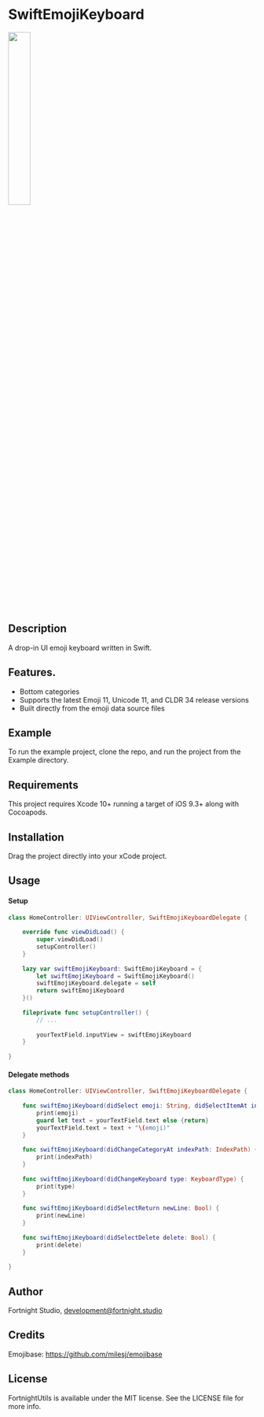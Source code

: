 # SwiftEmojiKeyboard

<img src="https://i.imgur.com/wcNOp0f.png" width="30%"/>

## Description
A drop-in UI emoji keyboard written in Swift.

## Features.

- Bottom categories
- Supports the latest Emoji 11, Unicode 11, and CLDR 34 release versions
- Built directly from the emoji data source files

## Example

To run the example project, clone the repo, and run the project from the Example directory.

## Requirements

This project requires Xcode 10+ running a target of iOS 9.3+ along with Cocoapods.

## Installation

Drag the project directly into your xCode project.

## Usage

#### Setup

```swift
class HomeController: UIViewController, SwiftEmojiKeyboardDelegate {
    
    override func viewDidLoad() {
        super.viewDidLoad()
        setupController()
    }
    
    lazy var swiftEmojiKeyboard: SwiftEmojiKeyboard = {
        let swiftEmojiKeyboard = SwiftEmojiKeyboard()
        swiftEmojiKeyboard.delegate = self
        return swiftEmojiKeyboard
    }()
    
    fileprivate func setupController() {
        // ...
        
        yourTextField.inputView = swiftEmojiKeyboard
    }
    
}
```

#### Delegate methods

```swift
class HomeController: UIViewController, SwiftEmojiKeyboardDelegate {
    
    func swiftEmojiKeyboard(didSelect emoji: String, didSelectItemAt indexPath: IndexPath) {
        print(emoji)
        guard let text = yourTextField.text else {return}
        yourTextField.text = text + "\(emoji)"
    }
    
    func swiftEmojiKeyboard(didChangeCategoryAt indexPath: IndexPath) {
        print(indexPath)
    }
    
    func swiftEmojiKeyboard(didChangeKeyboard type: KeyboardType) {
        print(type)
    }
    
    func swiftEmojiKeyboard(didSelectReturn newLine: Bool) {
        print(newLine)
    }
    
    func swiftEmojiKeyboard(didSelectDelete delete: Bool) {
        print(delete)
    }
    
}
```

## Author

Fortnight Studio, development@fortnight.studio

## Credits

Emojibase: https://github.com/milesj/emojibase

## License

FortnightUtils is available under the MIT license. See the LICENSE file for more info.

